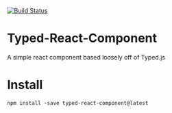[![Build Status](https://travis-ci.org/BaReinhard/typed-react-component.png?branch=master)](https://travis-ci.org/BaReinhard/typed-react-component)

# Typed-React-Component
A simple react component based loosely off of Typed.js

# Install 

```
npm install -save typed-react-component@latest
```
